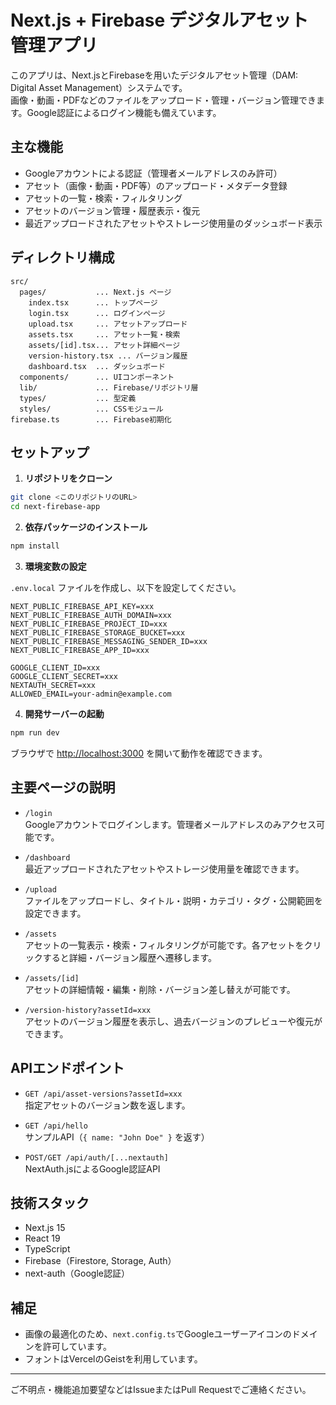 # Next.js + Firebase デジタルアセット管理アプリ

このアプリは、Next.jsとFirebaseを用いたデジタルアセット管理（DAM: Digital Asset Management）システムです。  
画像・動画・PDFなどのファイルをアップロード・管理・バージョン管理できます。Google認証によるログイン機能も備えています。

## 主な機能

- Googleアカウントによる認証（管理者メールアドレスのみ許可）
- アセット（画像・動画・PDF等）のアップロード・メタデータ登録
- アセットの一覧・検索・フィルタリング
- アセットのバージョン管理・履歴表示・復元
- 最近アップロードされたアセットやストレージ使用量のダッシュボード表示

## ディレクトリ構成

```
src/
  pages/           ... Next.js ページ
    index.tsx      ... トップページ
    login.tsx      ... ログインページ
    upload.tsx     ... アセットアップロード
    assets.tsx     ... アセット一覧・検索
    assets/[id].tsx... アセット詳細ページ
    version-history.tsx ... バージョン履歴
    dashboard.tsx  ... ダッシュボード
  components/      ... UIコンポーネント
  lib/             ... Firebase/リポジトリ層
  types/           ... 型定義
  styles/          ... CSSモジュール
firebase.ts        ... Firebase初期化
```

## セットアップ

1. **リポジトリをクローン**

```bash
git clone <このリポジトリのURL>
cd next-firebase-app
```

2. **依存パッケージのインストール**

```bash
npm install
```

3. **環境変数の設定**

`.env.local` ファイルを作成し、以下を設定してください。

```
NEXT_PUBLIC_FIREBASE_API_KEY=xxx
NEXT_PUBLIC_FIREBASE_AUTH_DOMAIN=xxx
NEXT_PUBLIC_FIREBASE_PROJECT_ID=xxx
NEXT_PUBLIC_FIREBASE_STORAGE_BUCKET=xxx
NEXT_PUBLIC_FIREBASE_MESSAGING_SENDER_ID=xxx
NEXT_PUBLIC_FIREBASE_APP_ID=xxx

GOOGLE_CLIENT_ID=xxx
GOOGLE_CLIENT_SECRET=xxx
NEXTAUTH_SECRET=xxx
ALLOWED_EMAIL=your-admin@example.com
```

4. **開発サーバーの起動**

```bash
npm run dev
```

ブラウザで [http://localhost:3000](http://localhost:3000) を開いて動作を確認できます。

## 主要ページの説明

- `/login`  
  Googleアカウントでログインします。管理者メールアドレスのみアクセス可能です。

- `/dashboard`  
  最近アップロードされたアセットやストレージ使用量を確認できます。

- `/upload`  
  ファイルをアップロードし、タイトル・説明・カテゴリ・タグ・公開範囲を設定できます。

- `/assets`  
  アセットの一覧表示・検索・フィルタリングが可能です。各アセットをクリックすると詳細・バージョン履歴へ遷移します。

- `/assets/[id]`  
  アセットの詳細情報・編集・削除・バージョン差し替えが可能です。

- `/version-history?assetId=xxx`  
  アセットのバージョン履歴を表示し、過去バージョンのプレビューや復元ができます。

## APIエンドポイント

- `GET /api/asset-versions?assetId=xxx`  
  指定アセットのバージョン数を返します。

- `GET /api/hello`  
  サンプルAPI（`{ name: "John Doe" }` を返す）

- `POST/GET /api/auth/[...nextauth]`  
  NextAuth.jsによるGoogle認証API

## 技術スタック

- Next.js 15
- React 19
- TypeScript
- Firebase（Firestore, Storage, Auth）
- next-auth（Google認証）

## 補足

- 画像の最適化のため、`next.config.ts`でGoogleユーザーアイコンのドメインを許可しています。
- フォントはVercelのGeistを利用しています。

---

ご不明点・機能追加要望などはIssueまたはPull Requestでご連絡ください。
